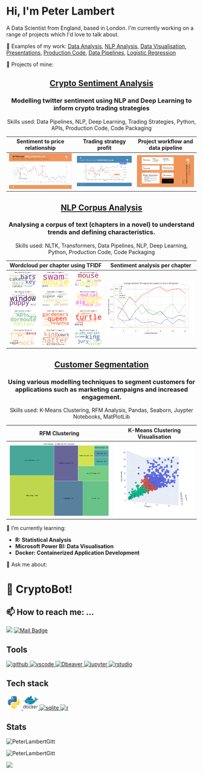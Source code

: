 # Hi, I'm Peter Lambert

A Data Scientist from England, based in London. I'm currently working on a range of projects which I'd love to talk about.

🦫 Examples of my work: [Data Analysis](https://github.com/PeterLambertGitt/employee_churn/blob/master/data_analysis/data_analysis.ipynb), [NLP Analysis](https://github.com/PeterLambertGitt/NLP_alice_in_wonderland), [Data Visualisation](https://www.canva.com/design/DAFdUCdcSRI/g_YhFyK26dEKrt5J0LeU0w/view#1), [Presentations](https://github.com/PeterLambertGitt/employee_churn/blob/master/powerpoint_presentation/high_performance_employee_churn_presentation.pptx), [Production Code](https://github.com/PeterLambertGitt/crypto_2/tree/main/master_code), 
[Data Pipelines](https://github.com/PeterLambertGitt/crypto_2/blob/main/master_code/live_updating_master.py),
[Logistic Regression](https://github.com/PeterLambertGitt/employee_churn/blob/master/modelling/logistic_regression.ipynb)

🔭 Projects of mine: 

 ## <p align="center"><strong> [Crypto Sentiment Analysis](https://github.com/PeterLambertGitt/crypto_2) </strong></p>

### <p align="center"> Modelling twitter sentiment using NLP and Deep Learning to inform crypto trading strategies </p>

<p align="center">Skills used: Data Pipelines, NLP, Deep Learning, Trading Strategies, Python, APIs, Production Code, Code Packaging </p>

Sentiment to price relationship|  Trading strategy profit          |  Project workflow and data pipeline            
:-------------------------:|:-------------------------:|:-------------------------:
![Alt text](crypto1.png)  |  ![Alt text](crypto4.png)|  ![Alt text](crypto2.png)

 ## <p align="center"><strong> [NLP Corpus Analysis](https://github.com/PeterLambertGitt/NLP_alice_in_wonderland) </strong></p>

### <p align="center"> Analysing a corpus of text (chapters in a novel) to understand trends and defining characteristics. </p>

<p align="center">Skills used: NLTK, Transformers, Data Pipelines, NLP, Deep Learning, Python, Production Code, Code Packaging </p>

Wordcloud per chapter using TFIDF|  Sentiment analysis per chapter         
:-------------------------:|:-------------------------:
![Alt text](wordcloud_nlp.png)  |  ![Alt text](sentiment_graph_nlp.png)

## <p align="center"><strong> [Customer Segmentation](https://github.com/PeterLambertGitt/customer_segmentation) </strong></p>

### <p align="center"> Using various modelling techniques to segment customers for applications such as marketing campaigns and increased engagement. </p>

<p align="center"> Skills used: K-Means Clustering, RFM Analysis, Pandas, Seaborn, Juypter Notebooks, MatPlotLib </p>

RFM Clustering |  K-Means Clustering Visualisation                        
:-------------------------:|:-------------------------:
![Alt text](RFM_distribution.png)  |  ![Alt text](KMM_clusters.png)



🌱 I’m currently learning:
- <strong> R: Statistical Analysis </strong>
- <strong> Microsoft Power BI: Data Visualisation </strong>
- <strong> Docker: Containerized Application Development </strong>
 
💬 Ask me about:
# 🤖 CryptoBot!


## 📫 How to reach me: ...
[![](https://img.shields.io/badge/-Linkedin-blue?style=flat&logo=Linkedin&logoColor=white&link=mailto:eryajf@163.com)](https://www.linkedin.com/in/peter-lambert-13884a180/)
[![Mail Badge](https://img.shields.io/badge/-Email-c14438?style=flat&logo=Microsoft&logoColor=white&link=mailto:eryajf@163.com)](mailto:peter_lambert@hotmail.co.uk)


## Tools

<a href="https://github.com" target="_blank"> <img src="https://cdn.jsdelivr.net/gh/devicons/devicon/icons/github/github-original.svg" alt="github" width="40" height="40"/> </a> <a href="https://code.visualstudio.com/" target="_blank"> <img src="https://cdn.jsdelivr.net/gh/devicons/devicon/icons/vscode/vscode-original.svg" alt="vscode" width="40" height="40"/> </a> <a href="https://dbeaver.io/" target="_blank"> <img src="https://dbeaver.io/wp-content/uploads/2015/09/beaver-head.png" alt="Dbeaver" width="40" height="40"/> </a> <a href="https://jupyter.org/" target="_blank"> <img src="https://encrypted-tbn0.gstatic.com/images?q=tbn:ANd9GcRraFUfRlG_w1Qaw2Do8dC0NeJVf-nd00Xte7BB2gOgCL1sS-nAJTprL_rtTrBHdq3i-ZQ&usqp=CAU" alt="jupyter" width="40" height="40"/> </a> <a href="https://posit.co/" target="_blank" rel="noreferrer"> <img src="https://encrypted-tbn0.gstatic.com/images?q=tbn:ANd9GcTRhQO9egrGYBVnSheuuOUrKx4jYTVZ9sWqNQ&usqp=CAU" alt="rstudio" width="40" height="40"/> </a> 

## Tech stack
<a href="https://www.python.org" target="_blank" rel="noreferrer"> <img src="https://raw.githubusercontent.com/devicons/devicon/master/icons/python/python-original.svg" alt="python" width="40" height="40"/> </a> <a href="https://www.docker.com/" target="_blank" rel="noreferrer"> <img src="https://raw.githubusercontent.com/devicons/devicon/master/icons/docker/docker-original-wordmark.svg" alt="docker" width="40" height="40"/> </a> <a href="https://sqlite.org/index.html" target="_blank" rel="noreferrer"> <img src="https://sqlite.org/images/sqlite370_banner.gif" alt="sqlite" width="80" height="40"/> </a> <a href="https://www.r-project.org/" target="_blank" rel="noreferrer"> <img src="https://www.r-project.org/Rlogo.png" alt="r" width="40" height="40"/> </a> 

## Stats

<p><img src="https://github-readme-stats.vercel.app/api?username=PeterLambertGitt&theme=material-palenight&hide_border=false&include_all_commits=false&count_private=false" alt="PeterLambertGitt" /></p>
<p><img src="https://github-readme-streak-stats.herokuapp.com/?user=PeterLambertGitt&theme=material-palenight&hide_border=false" alt="PeterLambertGitt" /></p>

![](https://github-profile-trophy.vercel.app/?username=PeterLambertGitt&theme=dracula&no-frame=false&no-bg=false&margin-w=4)


<!--
**PeterLambertGitt/my-profile** is a ✨ _special_ ✨ repository because its `README.md` (this file) appears on your GitHub profile.

Here are some ideas to get you started:


-->
